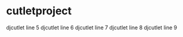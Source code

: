 # cutletproject



djcutlet line 5
djcutlet line 6
djcutlet line 7
djcutlet line 8
djcutlet line 9


